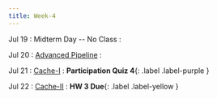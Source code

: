 ```yaml
---
title: Week-4
---
```



Jul 19
: Midterm Day -- No Class
  : 

Jul 20 
: [Advanced Pipeline](#)
  : 

Jul 21
: [Cache-I](#)
  : **Participation Quiz 4**{: .label .label-purple }


Jul 22
: [Cache-II](#)
  : [](#)**HW 3 Due**{: .label .label-yellow }

